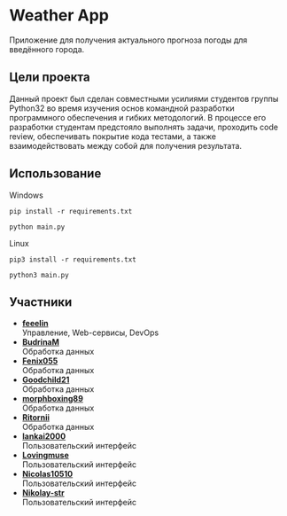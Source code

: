 # Weather App
Приложение для получения актуального прогноза погоды для введённого города. 


## Цели проекта
Данный проект был сделан совместными усилиями студентов группы Python32 во время изучения основ командной разработки программного обеспечения и гибких методологий. В процессе его разработки студентам предстояло выполнять задачи, проходить code review, 
обеспечивать покрытие кода тестами, а также взаимодействовать между собой для получения результата.

## Использование

Windows

`pip install -r requirements.txt`

`python main.py`

Linux

`pip3 install -r requirements.txt`

`python3 main.py`


## Участники

- **[feeelin](https://github.com/feeelin)**<br>Управление, Web-сервисы, DevOps
- **[BudrinaM](https://github.com/BudrinaM)**<br>Обработка данных
- **[Fenix055](https://github.com/Fenix055)**<br>Обработка данных
- **[Goodchild21](https://github.com/Goodchild21)**<br>Обработка данных
- **[morphboxing89](https://github.com/morphboxing89)**<br>Обработка данных
- **[Ritornii](https://github.com/Ritornii)** <br>Обработка данных
- **[lankai2000](https://github.com/lankai2000)** <br>Пользовательский интерфейс
- **[Lovingmuse](https://github.com/Lovingmuse)** <br>Пользовательский интерфейс
- **[Nicolas10510](https://github.com/Nicolas10510)** <br>Пользовательский интерфейс
- **[Nikolay-str](https://github.com/Nikolay-str)** <br>Пользовательский интерфейс
